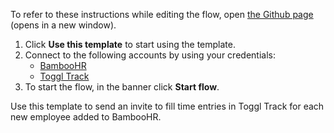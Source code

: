 To refer to these instructions while editing the flow, open [the Github page](https://github.com/ot4i/app-connect-templates/blob/main/resources/markdown/Send%20an%20invite%20to%20fill%20time%20entries%20in%20Toggl%20Track%20for%20each%20new%20employee%20added%20to%20BambooHR_instructions.md) (opens in a new window).

1. Click **Use this template** to start using the template.
2. Connect to the following accounts by using your credentials:
   - [BambooHR](https://ibm.biz/acbamboohr)
   - [Toggl Track](https://ibm.biz/actoggltrack)
3. To start the flow, in the banner click **Start flow**.

Use this template to send an invite to fill time entries in Toggl Track for each new employee added to BambooHR.
